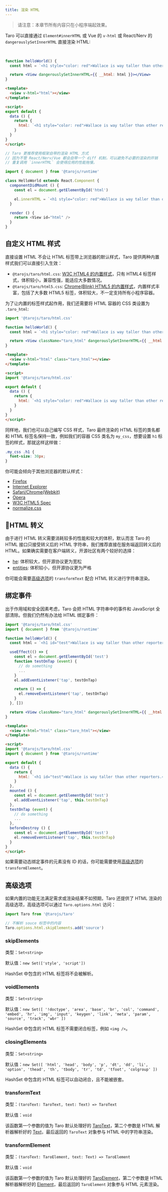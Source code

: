 ```yaml
---
title: 渲染 HTML
---
```


> 请注意：本章节所有内容只在小程序端起效果。

Taro 可以直接通过 `Element#innerHTML` 或 Vue 的 `v-html` 或 React/Nerv 的 `dangerouslySetInnerHTML` 直接渲染 HTML:  

<br />

<!--DOCUSAURUS_CODE_TABS-->

<!--React-->

```jsx
function helloWorld() {
  const html = `<h1 style="color: red">Wallace is way taller than other reporters.</h1>`

  return <View dangerouslySetInnerHTML={{ __html: html }}></View>
}
```

<!--Vue-->

```html
<template>
  <view v-html="html"></view>
</template>

<script>
export default {
  data () {
    return {
      html: `<h1 style="color: red">Wallace is way taller than other reporters.</h1>`
    }
  }
}
</script>
```

<!--innerHTML-->


```js
// Taro 更推荐使用框架自带的渲染 HTML 方式
// 因为不管 React/Nerv/Vue 都会自带一个 diff 机制，可以避免不必要的渲染的开销
// 重复调用 `innerHTML` 会使得应用的性能拖慢。

import { document } from '@tarojs/runtime'

class HelloWorld extends React.Component {
  componentDidMount () {
    const el = document.getElementById('html')

    el.innerHTML = `<h1 style="color: red">Wallace is way taller than other reporters.</h1>`
  }

  render () {
    return <View id="html" />
  }
}
```

<!--END_DOCUSAURUS_CODE_TABS-->


## 自定义 HTML 样式

直接设置 HTML 不会让 HTML 标签带上浏览器的默认样式，Taro 提供两种内置样式我们可以直接引入生效：

* `@tarojs/taro/html.css`: [W3C HTML4 的内置样式](https://www.w3.org/TR/CSS2/sample.html)，只有 HTML4 标签样式，体积较小，兼容性强，能适应大多数情况。
* `@tarojs/taro/html5.css`: [Chrome(Blink) HTML5 的内置样式](https://chromium.googlesource.com/chromium/blink/+/master/Source/core/css/html.css)，内置样式丰富，包括了大多数 HTML5 标签，体积较大，不一定支持所有小程序容器。

为了让内置的标签样式起作用，我们还需要将 HTML 容器的 CSS 类设置为 `.taro_html`:

<!--DOCUSAURUS_CODE_TABS-->

<!--React-->

```jsx
import '@tarojs/taro/html.css'

function helloWorld() {
  const html = `<h1 style="color: red">Wallace is way taller than other reporters.</h1>`

  return <View className="taro_html" dangerouslySetInnerHTML={{ __html: html }}></View>
}
```

<!--Vue-->

```html
<template>
  <view v-html="html" class="taro_html"></view>
</template>

<script>
import '@tarojs/taro/html.css'

export default {
  data () {
    return {
      html: `<h1 style="color: red">Wallace is way taller than other reporters.</h1>`
    }
  }
}
</script>
```

<!--END_DOCUSAURUS_CODE_TABS-->

同样地，我们也可以自己编写 CSS 样式，Taro 最终渲染的 HTML 标签的类名都和 HTML 标签名保持一致，例如我们的容器 CSS 类名为 `my_css`，想要设置 `h1` 标签的样式，那就这样这样做：

```css
.my_css .h1 {
  font-size: 30px;
}
```

你可能会倾向于其他浏览器的默认样式：

* [Firefox](https://dxr.mozilla.org/mozilla-central/source/layout/style/res/html.css)
* [Internet Explorer](https://web.archive.org/web/20170122223926/https://www.iecss.com/)
* [Safari/Chrome(Webkit)](https://trac.webkit.org/browser/trunk/Source/WebCore/css/html.css)
* [Opera](https://web.archive.org/web/20161031005401/https://www.iecss.com/opera-10.51.css)
* [W3C HTML5 Spec](https://www.w3.org/TR/html5/rendering.html)
* [normalize.css](https://github.com/necolas/normalize.css/blob/master/normalize.css)

## HTML 转义

由于进行 HTML 转义需要消耗较多的性能和较大的体积，默认而言 Taro 的 HTML 接口只接受转义后的 HTML 字符串，我们推荐直接在服务端返回转义后的 HTML。如果确实需要在客户端转义，开源社区有两个较好的选择：

* [he](https://www.npmjs.com/package/he): 体积较大，但开源协议更为宽松
* [entities](https://www.npmjs.com/package/entities): 体积较小，但开源协议更为严格

你可能会需要[高级选项](#高级选项)的 `transformText` 配合 HTML 转义进行字符串渲染。

## 绑定事件

出于作用域和安全因素考虑，Taro 会把 HTML 字符串中的事件和 JavaScript 全部清除。但我们仍然有办法给 HTML 绑定事件：

<!--DOCUSAURUS_CODE_TABS-->

<!--React-->

```jsx
import '@tarojs/taro/html.css'
import { document } from '@tarojs/runtime'

function helloWorld() {
  const html = `<h1 id="test">Wallace is way taller than other reporters.</h1>`

  useEffect(() => {
    const el = document.getElementById('test')
    function testOnTap (event) {
      // do something
      ...
    }
    el.addEventListener('tap', testOnTap)

    return () => {
      el.removeEventListener('tap', testOnTap)
    }
  }, [])

  return <View className="taro_html" dangerouslySetInnerHTML={{ __html: html }}></View>
}
```

<!--Vue-->

```html
<template>
  <view v-html="html" class="taro_html"></view>
</template>

<script>
import '@tarojs/taro/html.css'
import { document } from '@tarojs/runtime'

export default {
  data () {
    return {
      html: `<h1 id="test">Wallace is way taller than other reporters.</h1>`
    }
  },
  mounted () {
    const el = document.getElementById('test')
    el.addEventListener('tap', this.testOnTap)
  },
  testOnTap (event) {
    // do something
    ...
  },
  beforeDestroy () {
    const el = document.getElementById('test')
    el.removeEventListener('tap', this.testOnTap)
  }
}
</script>
```

<!--END_DOCUSAURUS_CODE_TABS-->

如果需要动态绑定事件的元素没有 ID 的话，你可能需要使用[高级选项](#高级选项)的 `transformElement`。

## 高级选项

如果内置的功能无法满足需求或渲染结果不如预期，Taro 还提供了 HTML 渲染的高级选项，高级选项可以通过 `Taro.options.html` 访问：

```js
import Taro from '@tarojs/taro'

// 不解析 souce 标签中的内容
Taro.options.html.skipElements.add('source')
```

### skipElements

类型：`Set<string>`

默认值：`new Set(['style', 'script'])`

HashSet 中包含的 HTML 标签将不会被解析。


### voidElements

类型：`Set<string>`

默认值：`new Set([
  '!doctype', 'area', 'base', 'br', 'col', 'command',
  'embed', 'hr', 'img', 'input', 'keygen', 'link',
  'meta', 'param', 'source', 'track', 'wbr'
])`

HashSet 中包含的 HTML 标签不需要闭合标签，例如 `<img />`。

### closingElements

类型：`Set<string>`

默认值：`new Set([
  'html', 'head', 'body', 'p', 'dt', 'dd', 'li', 'option',
  'thead', 'th', 'tbody', 'tr', 'td', 'tfoot', 'colgroup'
])`

HashSet 中包含的 HTML 标签可以自动闭合，且不能被嵌套。

### transformText

类型：`(taroText: TaroText, text: Text) => TaroText`

默认值：`void`

该函数第一个参数的值为 Taro 默认处理好的 [TaroText](https://github.com/NervJS/taro/blob/7349f716111accb6a39c72ed0f1e6cbc166fa32b/packages/taro-runtime/src/dom/text.ts#L5)，第二个参数是 HTML 解析器解析好的 [Text](https://github.com/NervJS/taro/blob/7349f716111accb6a39c72ed0f1e6cbc166fa32b/packages/taro-runtime/src/dom/html/parser.ts#L33-L36)，最后返回的 `TaroText` 对象参与 HTML 中的字符串渲染。

### transformElement

类型：`(taroText: TaroElement, text: Text) => TaroElement`

默认值：`void`

该函数第一个参数的值为 Taro 默认处理好的 [TaroElement](https://github.com/NervJS/taro/blob/7349f716111accb6a39c72ed0f1e6cbc166fa32b/packages/taro-runtime/src/dom/element.ts#L15)，第二个参数是 HTML 解析器解析好的 [Element](https://github.com/NervJS/taro/blob/7349f716111accb6a39c72ed0f1e6cbc166fa32b/packages/taro-runtime/src/dom/html/parser.ts#L38-L43)，最后返回的 `TaroElement` 对象参与 HTML 元素渲染。
